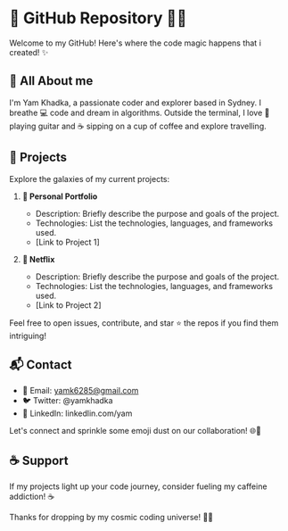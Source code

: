 # 👋 GitHub Repository 👨‍💻

Welcome to my GitHub! Here's where the code magic happens that i created! ✨

## 🚀 All About me

I'm Yam Khadka, a passionate coder and explorer based in Sydney. I breathe 💻 code and dream in algorithms. Outside the terminal, I love 🎸 playing guitar and ☕ sipping on a cup of coffee and explore travelling.

## 🌟 Projects

Explore the galaxies of my current projects:

1. **🚀 Personal Portfolio**
   - Description: Briefly describe the purpose and goals of the project.
   - Technologies: List the technologies, languages, and frameworks used.
   - [Link to Project 1]

2. **🌈 Netflix**
   - Description: Briefly describe the purpose and goals of the project.
   - Technologies: List the technologies, languages, and frameworks used.
   - [Link to Project 2]

Feel free to open issues, contribute, and star ⭐ the repos if you find them intriguing!

## 📬 Contact

- 📧 Email: yamk6285@gmail.com
- 🐦 Twitter: @yamkhadka
- 🔗 LinkedIn: linkedlin.com/yam

Let's connect and sprinkle some emoji dust on our collaboration! 🌐💬

## ☕ Support

If my projects light up your code journey, consider fueling my caffeine addiction! ☕️

Thanks for dropping by my cosmic coding universe! 🚀✨
